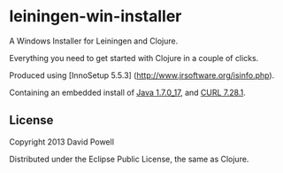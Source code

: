 # leiningen-win-installer

A Windows Installer for Leiningen and Clojure.

Everything you need to get started with Clojure in a couple of clicks.

Produced using [InnoSetup 5.5.3] (http://www.jrsoftware.org/isinfo.php).

Containing an embedded install of [Java 1.7.0_17](http://www.oracle.com/technetwork/java/javase/downloads/jdk7-downloads-1880260.html),
and [CURL 7.28.1](http://www.paehl.com/open_source/?download=curl_728_1_ssl.zip).

## License

Copyright 2013 David Powell

Distributed under the Eclipse Public License, the same as Clojure.

